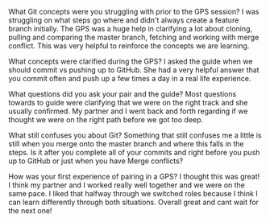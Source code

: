 What Git concepts were you struggling with prior to the GPS session?
  I was struggling on what steps go where and didn't always create a feature branch initially. The GPS was a huge help in clarifying a lot about cloning, pulling and comparing the master branch, fetching and working with merge conflict. This was very helpful to reinforce the concepts we are learning. 

What concepts were clarified during the GPS?
  I asked the guide when we should commit vs pushing up to GitHub. She had a very helpful answer that you commit often and push up a few times a day in a real life experience. 

What questions did you ask your pair and the guide?
  Most questions towards to guide were clarifying that we were on the right track and she usually confirmed. My partner and I went back and forth regarding if we thought we were on the right path before we got too deep. 

What still confuses you about Git?
  Something that still confuses me a little is still when you merge onto the master branch and where this falls in the steps. Is it after you complete all of your commits and right before you push up to GitHub or just when you have Merge conflicts? 

How was your first experience of pairing in a GPS?
  I thought this was great! I think my partner and I worked really well together and we were on the same pace. I liked that halfway through we switched roles because I think I can learn differently through both situations. Overall great and cant wait for the next one! 